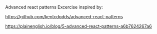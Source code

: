 Advanced react patterns
Excercise inspired by:

https://github.com/kentcdodds/advanced-react-patterns

https://plainenglish.io/blog/5-advanced-react-patterns-a6b7624267a6
